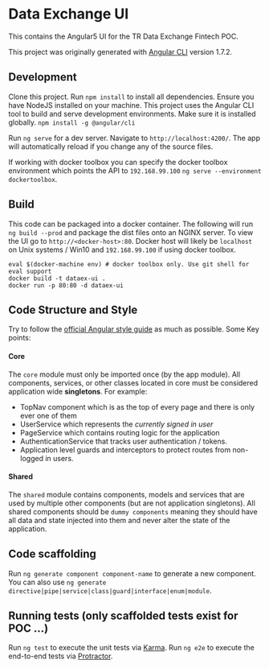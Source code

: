 # Data Exchange UI

This contains the Angular5 UI for the TR Data Exchange Fintech POC.

This project was originally generated with [Angular CLI](https://github.com/angular/angular-cli) version 1.7.2.

## Development

Clone this project. Run `npm install` to install all dependencies. Ensure you have NodeJS installed on your machine. This project uses the Angular CLI tool to build and serve development environments. Make sure it is installed globally. `npm install -g @angular/cli`

Run `ng serve` for a dev server. Navigate to `http://localhost:4200/`. The app will automatically reload if you change any of the source files.

If working with docker toolbox you can specify the docker toolbox environment which points the API to `192.168.99.100`
`ng serve --environment dockertoolbox`.

## Build

This code can be packaged into a docker container. The following will run `ng build --prod` and package the dist files onto an NGINX server. To view the UI go to `http://<docker-host>:80`. Docker host will likely be `localhost` on Unix systems / Win10 and `192.168.99.100` if using docker toolbox.
```
eval $(docker-machine env) # docker toolbox only. Use git shell for eval support
docker build -t dataex-ui .
docker run -p 80:80 -d dataex-ui
```

## Code Structure and Style

Try to follow the [official Angular style guide](https://angular.io/guide/styleguide) as much as possible. Some Key points:

#### Core
The `core` module must only be imported once (by the app module). All components, services, or other classes located in core must be considered application wide **singletons**. For example:

- TopNav component which is as the top of every page and there is only ever one of them
- UserService which represents the _currently signed in user_
- PageService which contains routing logic for the application
- AuthenticationService that tracks user authentication / tokens.
- Application level guards and interceptors to protect routes from non-logged in users.

#### Shared
The `shared` module contains components, models and services that are used by multiple other components (but are not application singletons). All shared components should be `dummy components` meaning they should have all data and state injected into them and never alter the state of the application.


## Code scaffolding

Run `ng generate component component-name` to generate a new component. You can also use `ng generate directive|pipe|service|class|guard|interface|enum|module`.


## Running tests (only scaffolded tests exist for POC ...)

Run `ng test` to execute the unit tests via [Karma](https://karma-runner.github.io).
Run `ng e2e` to execute the end-to-end tests via [Protractor](http://www.protractortest.org/).
